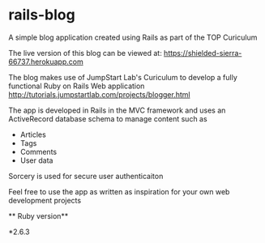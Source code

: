 # rails-blog

A simple blog application created using Rails as part of the TOP Curiculum

The live version of this blog can be viewed at: 
https://shielded-sierra-66737.herokuapp.com

The blog makes use of JumpStart Lab's Curiculum to develop a fully functional Ruby on Rails Web application
http://tutorials.jumpstartlab.com/projects/blogger.html

The app is developed in Rails in the MVC framework and uses an ActiveRecord database schema to manage content such as 
  - Articles
  - Tags
  - Comments
  - User data

Sorcery is used for secure user authenticaiton 

Feel free to use the app as written as inspiration for your own web development projects

** Ruby version**

*2.6.3
